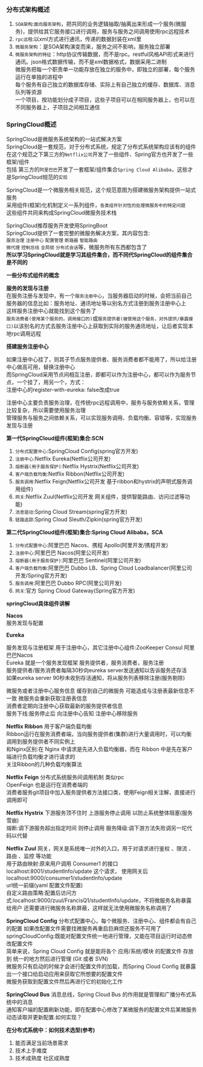 ### 分布式架构概述
1. `SOA架构`:`面向服务架构`，把共同的业务逻辑抽取/抽离出来形成一个服务(微服务)，提供给其它服务接口进行调用，服务与服务之间调用使用rpc远程技术    
2. `rpc远程`:以xml方式进行通讯，传递的数据封装在xml里  
3. `微服务架构`：是SOA架构演变而来，服务之间不影响，服务独立部署  
4. `微服务架构的特征`：http协议传输数据，而不是rpc。restful风格API形式来进行通讯。json格式数据传输，而不是xml数据格式，数据采用二进制  
   微服务把每一个职责单一功能存放在独立的服务中，即独立的部署，每个服务运行在单独的进程中  
   每个服务有自己独立的数据库存储、实际上有自己独立的缓存、数据库、消息队列等资源  
   一个项目，按功能划分成子项目，这些子项目可以在相同服务器上，也可以在不同服务器上，子项目之间相互通信


### SpringCloud概述
SpringCloud是微服务系统架构的一站式解决方案  
SpringCloud是一套规范，对于分布式系统，规定了分布式系统架构应该有的组件  
在这个规范之下第三方的`Netflix公司`开发了一些组件、Spring官方也开发了一些框架/组件  
包括 第三方的`阿里巴巴`开发了一套框架/组件集合`Spring Cloud Alibaba`，这些才是SpringCloud规范的`实现`

SpringCloud是一个微服务相关规范，这个规范意图为搭建微服务架构提供一站式服务  
采用组件(框架)化机制定义一系列组件，`各类组件针对性的处理微服务中的特定问题`  
这些组件共同来构成SpringCloud微服务技术栈

SpringCloud推荐服务开发使用SpringBoot  
SpringCloud提供了一套完整的微服务解决方案，其内容包含:  
`服务治理` `注册中心` `配置管理` `断路器` `智能路由`  
`微代理` `控制总线` `全局锁` `分布式会话`等，微服务所有东西都包含了  
**所以学习SpringCloud就是学习其组件集合，而不同代SpringCloud的组件集合是不同的**


**一些分布式组件的概念**  

**服务的发现与注册**  
在服务注册与发现中，有一个`服务注册中心`，当服务器启动的时候，会把当前自己服务器的信息比如：服务地址、通讯地址等以别名方式注册到服务注册中心上  
这样服务注册中心就能找到这个服务了  
`服务消费者(使用某个服务的，调用接口的)`或`服务提供者(被使用这个服务，对外提供/暴露接口)`以该别名的方式去服务注册中心上获取到实际的服务通讯地址，让后者实现本地rpc调用远程

**搭建服务注册中心**

如果注册中心挂了，则其子节点服务提供者、服务消费者都不能用了，所以给注册中心做高可用，替换注册中心  
而SpringCloud采用节点间相互注册，即都可以作为注册中心，都可以作为服务节点，一个挂了，用另一个，方式：  
注册中心的register-with-eureka: false改成true  

注册中心主要负责服务治理，在传统rpc远程调用中，服务与服务依赖关系，管理比较复杂，所以需要使用服务治理  
管理服务与服务之间依赖关系，可以实现服务调用、负载均衡、容错等，实现服务发现与注册  



**第一代SpringCloud组件(框架)集合:SCN**
1. `分布式配置中心`:SpringCloud Config(spring官方开发)
2. `注册中心`:Netflix Eureka(Netflix公司开发)
3. `熔断器(用于服务保护)`:Netflix Hystrix(Netflix公司开发)
4. `客户端负载均衡`:Netflix Ribbon(Netflix公司开发)
5. `服务调用`:Netflix Feign(Netflix公司开发 基于ribbon和hystrix的声明式服务调用组件)
6. `网关`:Netflix Zuul(Netflix公司开发 网关组件，提供智能路由、访问过滤等功能)
7. `消息驱动`:Spring Cloud Stream(spring官方开发)
8. `链路追踪`:Spring Cloud Sleuth/Zipkin(spring官方开发)

**第二代SpringCloud组件(框架)集合:Spring Cloud Alibaba，SCA**
1. `分布式配置中心`:阿里巴巴 Nacos、携程 Apollo(阿里开发/携程开发)
2. `注册中心`:阿里巴巴 Nacos(阿里公司开发)
3. `熔断器(用于服务保护)`:阿里巴巴 Sentinel(阿里公司开发)
4. `客户端负载均衡`:阿里巴巴 Dubbo LB、Spring Cloud Loadbalancer(阿里公司开发/Spring官方开发)
5. `服务调用`:阿里巴巴 Dubbo RPC(阿里公司开发)
6. `网关`:官方 Spring Cloud Gateway(Spring官方开发)


**springCloud具体组件讲解**

**Nacos**  
服务发现与配置

**Eureka**

服务发现与注册框架 用于注册中心，其它注册中心组件:ZooKeeper Consul  阿里巴巴Nacos  
Eureka 就是一个服务发现框架 服务提供者，服务消费者，服务注册  
服务提供者/服务消费者每隔30秒向eureka server发送通知以告诉服务还存活  
如果eureka server 90秒未收到存活通知，将从服务列表移除注册(服务剔除)  

微服务或者注册中心服务信息 缓存到自己的微服务 可能造成与注册表最新信息不一致 微服务会重新获取注册表信息  
消费者定期向注册中心获取最新的服务提供者信息  
服务下线:服务停止后 向注册中心告知 注册中心移除服务  


**Netflix Ribbon**
用于客户端负载均衡  
Ribbon运行在服务消费者端，当向服务提供者(集群)进行大量调用时，可以均衡调用到服务提供者不同实例上  
和Nginx区别:在 Nginx 中请求是先进入负载均衡器，而在 Ribbon 中是先在客户端进行负载均衡才进行请求的  
关注Ribbon的几种负载均衡算法  

**Netflix Feign**
分布式系统服务间调用机制 类似rpc  
OpenFeign 也是运行在消费者端的  
消费者服务git项目中加入服务提供者方法接口类，使用Feign相关注解，直接进行调用即可  

**Netflix Hystrix**
下游服务顶不住时 上游服务停止调用 以防止系统整体阻塞(服务雪崩)  
熔断:调下游服务超出指定时间 则停止调用 服务降级:调下游方法失败调另一坨代码以代替

**Netflix Zuul**
网关，网关是系统唯一对外的入口，用于对请求进行鉴权 、限流 、 路由 、监控 等功能  
用于路由映射:原来用户调用 Consumer1 的接口 localhost:8001/studentInfo/update 这个请求， 使用网关后 localhost:9000/consumer1/studentInfo/update  
url统一前缀(yaml 配置文件配置)  
自定义路由策略:配置后访问方式:localhost:9000/zuul/FrancisQ1/studentInfo/update，不将微服务名称暴露给用户 还需要进行微服务名称屏蔽，这样就无法使用微服务名称调用了

**SpringCloud Config**
分布式配置中心，每个微服务、注册中心、组件都会有自己的配置 如果改配置文件需要找微服务再重启巨麻烦还服务不可用了  
springCloudConfig:既能对配置文件统一地进行管理，又能在项目运行时动态修改配置文件  
简单来说，Spring Cloud Config 就是能将各个 应用/系统/模块 的配置文件 存放到 统一的地方然后进行管理 (Git 或者 SVN)  
微服务只有启动的时候才会进行配置文件的加载，而Spring Cloud Config 就暴露出一个接口给启动应用来获取它所想要的配置文件  
微服务获取到配置文件然后再进行它的初始化工作

**SpringCloud Bus**
消息总线，Spring Cloud Bus 的作用就是管理和广播分布式系统中的消息  
通知客户端的配置刷新功能，即在配置中心修改了某微服务的配置文件后某微服务动态读取并更新配置.如何实现？


**在分布式系统中：如何技术选型(参考)**
1. 能否满足当前场景需求
2. 技术上手难度
3. 技术成熟度 社区成熟度